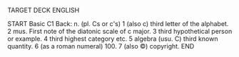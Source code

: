 TARGET DECK
ENGLISH

START
Basic
C1
Back: n. (pl. Cs or c's) 1 (also c) third letter of the alphabet. 2 mus. First note of the diatonic scale of c major. 3 third hypothetical person or example. 4 third highest category etc. 5 algebra (usu. C) third known quantity. 6 (as a roman numeral) 100. 7 (also ©) copyright.
END
